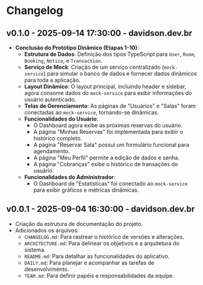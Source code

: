 # Changelog

## v0.1.0 - 2025-09-14 17:30:00 - davidson.dev.br

- **Conclusão do Protótipo Dinâmico (Etapas 1-10)**:
  - **Estrutura de Dados**: Definição dos tipos TypeScript para `User`, `Room`, `Booking`, `Notice`, e `Transaction`.
  - **Serviço de Mock**: Criação de um serviço centralizado (`mock-service`) para simular o banco de dados e fornecer dados dinâmicos para toda a aplicação.
  - **Layout Dinâmico**: O layout principal, incluindo header e sidebar, agora consome dados do `mock-service` para exibir informações do usuário autenticado.
  - **Telas de Gerenciamento**: As páginas de "Usuários" e "Salas" foram conectadas ao `mock-service`, tornando-se dinâmicas.
  - **Funcionalidades do Usuário**:
    - O Dashboard agora exibe as próximas reservas do usuário.
    - A página "Minhas Reservas" foi implementada para exibir o histórico completo.
    - A página "Reservar Sala" possui um formulário funcional para agendamento.
    - A página "Meu Perfil" permite a edição de dados e senha.
    - A página "Cobranças" exibe o histórico de transações do usuário.
  - **Funcionalidades do Administrador**:
    - O Dashboard de "Estatísticas" foi conectado ao `mock-service` para exibir gráficos e métricas dinâmicas.

## v0.0.1 - 2025-09-04 16:30:00 - davidson.dev.br

- Criação da estrutura de documentação do projeto.
- Adicionados os arquivos:
  - `CHANGELOG.md`: Para rastrear o histórico de versões e alterações.
  - `ARCHITECTURE.md`: Para delinear os objetivos e a arquitetura do sistema.
  - `README.md`: Para detalhar as funcionalidades do aplicativo.
  - `DAILY.md`: Para planejar e acompanhar as tarefas de desenvolvimento.
  - `TEAM.md`: Para definir papéis e responsabilidades da equipe.
